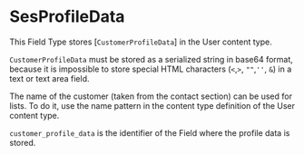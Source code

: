 # SesProfileData

This Field Type stores [`CustomerProfileData`] in the User content type.

`CustomerProfileData` must be stored as a serialized string in base64 format,
because it is impossible to store special HTML characters (`<`,`>`, `""`,`''`, `&`) in a text or text area field.

The name of the customer (taken from the contact section) can be used for lists.
To do it, use the name pattern in the content type definition of the User content type.

`customer_profile_data` is the identifier of the Field where the profile data is stored.
